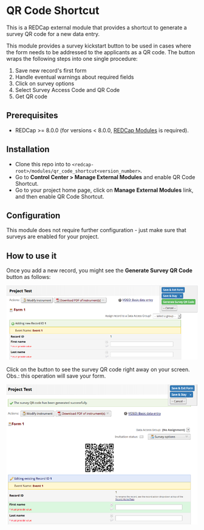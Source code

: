 # QR Code Shortcut
This is a REDCap external module that provides a shortcut to generate a survey QR code for a new data entry.

This module provides a survey kickstart button to be used in cases where the form needs to be addressed to the applicants as a QR code. The button wraps the following steps into one single procedure:
1. Save new record's first form
1. Handle eventual warnings about required fields
1. Click on survey options
1. Select Survey Access Code and QR Code
1. Get QR code

## Prerequisites
- REDCap >= 8.0.0 (for versions < 8.0.0, [REDCap Modules](https://github.com/vanderbilt/redcap-external-modules) is required).

## Installation
- Clone this repo into to `<redcap-root>/modules/qr_code_shortcut<version_number>`.
- Go to **Control Center > Manage External Modules** and enable QR Code Shortcut.
- Go to your project home page, click on **Manage External Modules** link, and then enable QR Code Shortcut.

## Configuration
This module does not require further configuration - just make sure that surveys are enabled for your project.

## How to use it
Once you add a new record, you might see the **Generate Survey QR Code** button as follows:

![Generate QR code button](img/qr_code_button.png)

Click on the button to see the survey QR code right away on your screen. Obs.: this operation will save your form.

![QR code image](img/qr_code_image.png)
